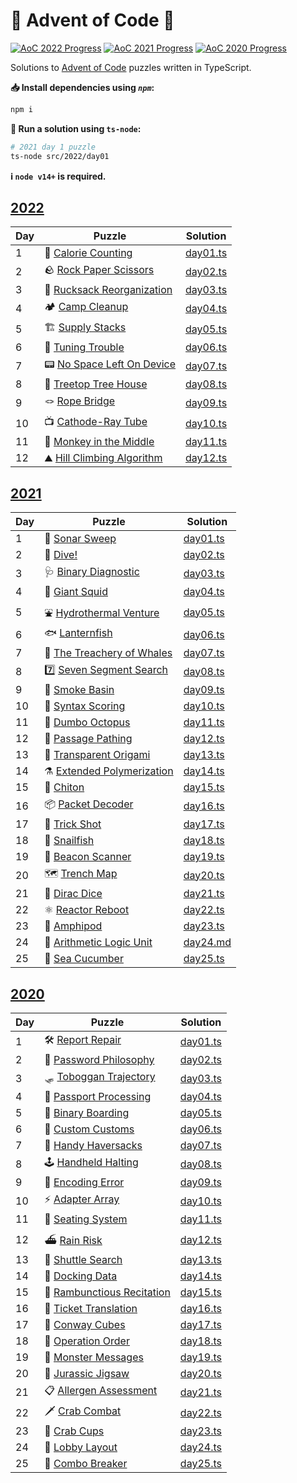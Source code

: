 # 🎄 Advent of Code 🎄

[![AoC 2022 Progress](https://img.shields.io/badge/AoC%202022-12%2F25-blue?logo=typescript&logoWidth=10)](./src/2022)
[![AoC 2021 Progress](https://img.shields.io/badge/AoC%202021-25%2F25-gold?logo=typescript&logoWidth=10)](./src/2021)
[![AoC 2020 Progress](https://img.shields.io/badge/AoC%202020-25%2F25-gold?logo=typescript&logoWidth=10)](./src/2020)

Solutions to [Advent of Code](https://adventofcode.com/) puzzles written in TypeScript.

**📥 Install dependencies using *`npm`*:**

```bash
npm i
```

**🏃 Run a solution using `ts-node`:**

```bash
# 2021 day 1 puzzle
ts-node src/2022/day01
```

**ℹ️ ️`node v14+` is required.**

## [2022](https://adventofcode.com/2022)

| Day | Puzzle                                                             | Solution                        |
|-----|--------------------------------------------------------------------|---------------------------------|
| 1   | 🍫 [Calorie Counting](https://adventofcode.com/2022/day/1)         | [day01.ts](./src/2022/day01.ts) |
| 2   | 🪨 [Rock Paper Scissors](https://adventofcode.com/2022/day/2)      | [day02.ts](./src/2022/day02.ts) |
| 3   | 🎒 [Rucksack Reorganization](https://adventofcode.com/2022/day/3)  | [day03.ts](./src/2022/day03.ts) |
| 4   | 🏕 [Camp Cleanup](https://adventofcode.com/2022/day/4)             | [day04.ts](./src/2022/day04.ts) |
| 5   | 🏗️ [Supply Stacks](https://adventofcode.com/2022/day/5)           | [day05.ts](./src/2022/day05.ts) |
| 6   | 📡️ [Tuning Trouble](https://adventofcode.com/2022/day/6)          | [day06.ts](./src/2022/day06.ts) |
| 7   | 📟 [No Space Left On Device](https://adventofcode.com/2022/day/7)  | [day07.ts](./src/2022/day07.ts) |
| 8   | 🌳 [Treetop Tree House](https://adventofcode.com/2022/day/8)       | [day08.ts](./src/2022/day08.ts) |
| 9   | 🪢 [Rope Bridge](https://adventofcode.com/2022/day/9)              | [day09.ts](./src/2022/day09.ts) |
| 10  | 📺 [Cathode-Ray Tube](https://adventofcode.com/2022/day/10)        | [day10.ts](./src/2022/day10.ts) |
| 11  | 🐒 [Monkey in the Middle](https://adventofcode.com/2022/day/11)    | [day11.ts](./src/2022/day11.ts) |
| 12  | ⛰️ [Hill Climbing Algorithm](https://adventofcode.com/2022/day/12) | [day12.ts](./src/2022/day12.ts) |

## [2021](https://adventofcode.com/2021)

| Day | Puzzle                                                              | Solution                        |
|-----|---------------------------------------------------------------------|---------------------------------|
| 1   | 📡 [Sonar Sweep](https://adventofcode.com/2021/day/1)               | [day01.ts](./src/2021/day01.ts) |
| 2   | 🤿 [Dive!](https://adventofcode.com/2021/day/2)                     | [day02.ts](./src/2021/day02.ts) |
| 3   | 🩺 [Binary Diagnostic](https://adventofcode.com/2021/day/3)         | [day03.ts](./src/2021/day03.ts) |
| 4   | 🦑 [Giant Squid](https://adventofcode.com/2021/day/4)               | [day04.ts](./src/2021/day04.ts) |
| 5   | ⛲ [Hydrothermal Venture](https://adventofcode.com/2021/day/5)       | [day05.ts](./src/2021/day05.ts) |
| 6   | 🐟 [Lanternfish](https://adventofcode.com/2021/day/6)               | [day06.ts](./src/2021/day06.ts) |
| 7   | 🐋 [The Treachery of Whales](https://adventofcode.com/2021/day/7)   | [day07.ts](./src/2021/day07.ts) |
| 8   | 7️⃣ [Seven Segment Search](https://adventofcode.com/2021/day/8)     | [day08.ts](./src/2021/day08.ts) |
| 9   | 💨 [Smoke Basin](https://adventofcode.com/2021/day/9)               | [day09.ts](./src/2021/day09.ts) |
| 10  | 🔣 [Syntax Scoring](https://adventofcode.com/2021/day/10)           | [day10.ts](./src/2021/day10.ts) |
| 11  | 🐙 [Dumbo Octopus](https://adventofcode.com/2021/day/11)            | [day11.ts](./src/2021/day11.ts) |
| 12  | 🚧 [Passage Pathing](https://adventofcode.com/2021/day/12)          | [day12.ts](./src/2021/day12.ts) |
| 13  | 🦢️ [Transparent Origami](https://adventofcode.com/2021/day/13)     | [day13.ts](./src/2021/day13.ts) |
| 14  | ⚗️ [Extended Polymerization](https://adventofcode.com/2021/day/14)  | [day14.ts](./src/2021/day14.ts) |
| 15  | 🐚 [Chiton](https://adventofcode.com/2021/day/15)                   | [day15.ts](./src/2021/day15.ts) |
| 16  | 📦️ [Packet Decoder](https://adventofcode.com/2021/day/16)          | [day16.ts](./src/2021/day16.ts) |
| 17  | 🎯️ [Trick Shot](https://adventofcode.com/2021/day/17)              | [day17.ts](./src/2021/day17.ts) |
| 18  | 🐌️️ [Snailfish](https://adventofcode.com/2021/day/18)              | [day18.ts](./src/2021/day18.ts) |
| 19  | 🔦️ [Beacon Scanner](https://adventofcode.com/2021/day/19)          | [day19.ts](./src/2021/day19.ts) |
| 20  | 🗺️ [Trench Map](https://adventofcode.com/2021/day/20)              | [day20.ts](./src/2021/day20.ts) |
| 21  | 🎲 [Dirac Dice](https://adventofcode.com/2021/day/21)               | [day21.ts](./src/2021/day21.ts) |
| 22  | ⚛️ [Reactor Reboot](https://adventofcode.com/2021/day/22)           | [day22.ts](./src/2021/day22.ts) |
| 23  | 🦐️ [Amphipod](https://adventofcode.com/2021/day/23)                | [day23.ts](./src/2021/day23.ts) |
| 24  | 🧮️ [Arithmetic Logic Unit](https://adventofcode.com/2021/day/24)   | [day24.md](./src/2021/day24.md) |
| 25  | 🥒 [Sea Cucumber](https://adventofcode.com/2021/day/25)             | [day25.ts](./src/2021/day25.ts) |

## [2020](https://adventofcode.com/2020/)

| Day | Puzzle                                                             | Solution                        |
|-----|--------------------------------------------------------------------|---------------------------------|
| 1   | 🛠️ [Report Repair](https://adventofcode.com/2020/day/1)           | [day01.ts](./src/2020/day01.ts) |
| 2   | 🔑 [Password Philosophy](https://adventofcode.com/2020/day/2)      | [day02.ts](./src/2020/day02.ts) |
| 3   | 🛷 [Toboggan Trajectory](https://adventofcode.com/2020/day/3)      | [day03.ts](./src/2020/day03.ts) |
| 4   | 🛂 [Passport Processing](https://adventofcode.com/2020/day/4)      | [day04.ts](./src/2020/day04.ts) |
| 5   | 🛫 [Binary Boarding](https://adventofcode.com/2020/day/5)          | [day05.ts](./src/2020/day05.ts) |
| 6   | 🛃 [Custom Customs](https://adventofcode.com/2020/day/6)           | [day06.ts](./src/2020/day06.ts) |
| 7   | 👜 [Handy Haversacks](https://adventofcode.com/2020/day/7)         | [day07.ts](./src/2020/day07.ts) |
| 8   | 🕹️ [Handheld Halting](https://adventofcode.com/2020/day/8)        | [day08.ts](./src/2020/day08.ts) |
| 9   | 🔢 [Encoding Error](https://adventofcode.com/2020/day/9)           | [day09.ts](./src/2020/day09.ts) |
| 10  | ⚡ [Adapter Array](https://adventofcode.com/2020/day/10)            | [day10.ts](./src/2020/day10.ts) |
| 11  | 💺 [Seating System](https://adventofcode.com/2020/day/11)          | [day11.ts](./src/2020/day11.ts) |
| 12  | ⛴️ [Rain Risk](https://adventofcode.com/2020/day/12)               | [day12.ts](./src/2020/day12.ts) |
| 13  | 🚌 [Shuttle Search](https://adventofcode.com/2020/day/13)          | [day13.ts](./src/2020/day13.ts) |
| 14  | 💾 [Docking Data](https://adventofcode.com/2020/day/14)            | [day14.ts](./src/2020/day14.ts) |
| 15  | 🧝 [Rambunctious Recitation](https://adventofcode.com/2020/day/15) | [day15.ts](./src/2020/day15.ts) |
| 16  | 🎫 [Ticket Translation](https://adventofcode.com/2020/day/16)      | [day16.ts](./src/2020/day16.ts) |
| 17  | 🧊 [Conway Cubes](https://adventofcode.com/2020/day/17)            | [day17.ts](./src/2020/day17.ts) |
| 18  | 🧮 [Operation Order](https://adventofcode.com/2020/day/18)         | [day18.ts](./src/2020/day18.ts) |
| 19  | 👹 [Monster Messages](https://adventofcode.com/2020/day/19)        | [day19.ts](./src/2020/day19.ts) |
| 20  | 🐉 [Jurassic Jigsaw](https://adventofcode.com/2020/day/20)         | [day20.ts](./src/2020/day20.ts) |
| 21  | 📋 [Allergen Assessment](https://adventofcode.com/2020/day/21)     | [day21.ts](./src/2020/day21.ts) |
| 22  | 🗡️ [Crab Combat](https://adventofcode.com/2020/day/22)            | [day22.ts](./src/2020/day22.ts) |
| 23  | 🦀 [Crab Cups](https://adventofcode.com/2020/day/23)               | [day23.ts](./src/2020/day23.ts) |
| 24  | 🏨 [Lobby Layout](https://adventofcode.com/2020/day/24)            | [day24.ts](./src/2020/day24.ts) |
| 25  | 🌟 [Combo Breaker](https://adventofcode.com/2020/day/25)           | [day25.ts](./src/2020/day25.ts) |
